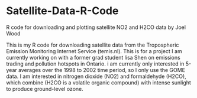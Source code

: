 # Satellite-Data-R-Code
R code for downloading and plotting satellite NO2 and H2CO data 
by Joel Wood

This is my R code for downloading satellite data from the Tropospheric Emission Monitoring Internet Service (temis.nl). This is for a project I am currently working on with a former grad student lisa Shen on emissions trading and pollution hotspots in Ontario. i am currently only interested in 5-year averages over the 1998 to 2002 time period, so I only use the  GOME data. I am interested in nitrogen dioxide (NO2) and formaldehyde (H2CO), which combine (H2CO is a volatile organic compound) with intense sunlight to produce ground-level ozone.

